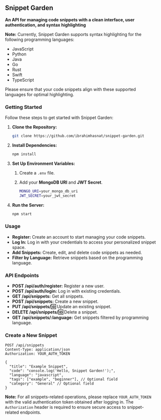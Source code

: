 ## Snippet Garden
__An API for managing code snippets with a clean interface, user authentication, and syntax highlighting__

**Note:** Currently, Snippet Garden supports syntax highlighting for the following programming languages:

- JavaScript
- Python
- Java
- Go
- Rust
- Swift
- TypeScript

Please ensure that your code snippets align with these supported languages for optimal highlighting.


### Getting Started
Follow these steps to get started with Snippet Garden:
1. **Clone the Repository:**
   
   ```bash 
   git clone https://github.com/ibrahimhasnat/snippet-garden.git
   ```
2. **Install Dependencies:**
    ```bash
    npm install
    ```
3. **Set Up Environment Variables:**
   1. Create a `.env` file.
   2. Add your **MongoDB URI** and **JWT Secret**.
   
      ```bash
      MONGO_URI=your_mongo_db_uri
      JWT_SECRET=your_jwt_secret      
      ```
4. **Run the Server:**
   ```bash
   npm start
   ```

### Usage
- **Register:** Create an account to start managing your code snippets.
- **Log In:** Log in with your credentials to access your personalized snippet space.
- **Add Snippets:** Create, edit, and delete code snippets as needed.
- **Filter by Language:** Retrieve snippets based on the programming language.

### API Endpoints
- **POST /api/auth/register:** Register a new user.
- **POST /api/auth/login:** Log in with existing credentials.
- **GET /api/snippets:** Get all snippets.
- **POST /api/snippets:** Create a new snippet.
- **PUT /api/snippets/:id:** Update an existing snippet.
- **DELETE /api/snippets/:id:** Delete a snippet.
- **GET /api/snippets/:language:** Get snippets filtered by programming language.

### Create a New Snippet
```
POST /api/snippets
Content-Type: application/json
Authorization: YOUR_AUTH_TOKEN

{
  "title": "Example Snippet",
  "code": "console.log('Hello, Snippet Garden!');",
  "language": "javascript",
  "tags": ["example", "beginner"], // Optional field
  "category": "General" // Optional field
}
```

**Note:** For all snippets-related operations, please replace `YOUR_AUTH_TOKEN` with the valid authentication token obtained after logging in. The `Authorization` header is required to ensure secure access to snippet-related endpoints.